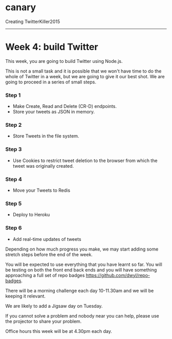 # canary
Creating TwitterKiller2015 

---

# Week 4: build Twitter 

This week, you are going to build Twitter using Node.js.

This is not a small task and it is possible that we won't have time to do the whole of Twitter in a week, but we are going to give it our best shot. We are going to proceed in a series of small steps.

### Step 1 
+ Make Create, Read and Delete (CR-D) endpoints. 
+ Store your tweets as JSON in memory.

### Step 2
+ Store Tweets in the file system.

### Step 3 
+ Use Cookies to restrict tweet deletion to the browser from which the tweet was originally created. 

### Step 4 
+ Move your Tweets to Redis

### Step 5 
+ Deploy to Heroku

### Step 6 
+ Add real-time updates of tweets

Depending on how much progress you make, we may start adding some stretch steps before the end of the week.

You will be expected to use everything that you have learnt so far. You will be testing on both the front end back ends and you will have something approaching a full set of repo badges https://github.com/dwyl/repo-badges.

There will be a morning challenge each day 10-11.30am and we will be keeping it relevant.

We are likely to add a Jigsaw day on Tuesday. 

If you cannot solve a problem and nobody near you can help, please use the projector to share your problem.

Office hours this week will be at 4.30pm each day.
